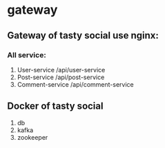 # gateway
## Gateway of tasty social use nginx:
### All service: 
1. User-service
     /api/user-service
3. Post-service
     /api/post-service
5. Comment-service
     /api/comment-service

## Docker of tasty social
1. db
2. kafka
3. zookeeper
